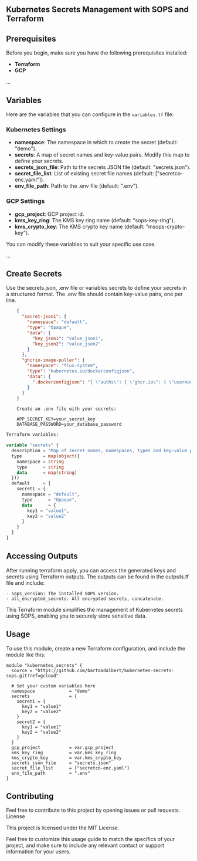 ## Kubernetes Secrets Management with SOPS and Terraform

## Prerequisites

Before you begin, make sure you have the following prerequisites installed:
- **Terraform**
- **GCP**

...

## Variables

Here are the variables that you can configure in the `variables.tf` file:

### Kubernetes Settings

- **namespace**: The namespace in which to create the secret (default: "demo").
- **secrets**: A map of secret names and key-value pairs. Modify this map to define your secrets.
- **secrets_json_file**: Path to the secrets JSON file (default: "secrets.json").
- **secret_file_list**: List of existing secret file names (default: ["secretco-enc.yaml"]).
- **env_file_path**: Path to the .env file (default: ".env").

### GCP Settings

- **gcp_project**: GCP project id.
- **kms_key_ring**: The KMS key ring name (default: "sops-key-ring").
- **kms_crypto_key**: The KMS crypto key name (default: "msops-crypto-key").

You can modify these variables to suit your specific use case.

...

## Create Secrets

Use the secrets.json, .env file or variables secrets to define your secrets in a structured format. The .env file should contain key-value pairs, one per line.

```json
    {
      "secret-json1": {
        "namespace": "default",
        "type": "Opaque",
        "data": {
          "key_json1": "value_json1",
          "key_json2": "value_json2"
        }
      },
      "ghcrio-image-puller": {
        "namespace": "flux-system",
        "type": "kubernetes.io/dockerconfigjson",
        "data": {
          ".dockerconfigjson": "{ \"auths\": { \"ghcr.io\": { \"username\": \"bartaadalbert\", \"password\": \"ghp_xxxxxxxxxxxxxxxxxxxxxxxxxxx\" } } }" 
        }
      }
    }
```
```env
    Create an .env file with your secrets:

    APP_SECRET_KEY=your_secret_key
    DATABASE_PASSWORD=your_database_password
```


```tf
Terraform variables:

variable "secrets" {
  description = "Map of secret names, namespaces, types and key-value pairs"
  type        = map(object({
    namespace = string
    type      = string
    data      = map(string)
  }))
  default     = {
    secret1 = {
      namespace = "default",
      type      = "Opaque",
      data      = {
        key1 = "value1",
        key2 = "value2"
      }
    }
  }
}
```

## Accessing Outputs

After running terraform apply, you can access the generated keys and secrets using Terraform outputs. The outputs can be found in the outputs.tf file and include:

    - sops_version: The installed SOPS version.
    - all_encrypted_secrets: All encrypted secrets, concatenate.


This Terraform module simplifies the management of Kubernetes secrets using SOPS, enabling you to securely store sensitive data.

## Usage

To use this module, create a new Terraform configuration, and include the module like this:

```hcl
module "kubernetes_secrets" {
  source = "https://github.com/bartaadalbert/kubernetes-secrets-sops.git?ref=gcloud"

  # Set your custom variables here
  namespace             = "demo"
  secrets               = {
    secret1 = {
      key1 = "value1"
      key2 = "value2"
    }
    secret2 = {
      key1 = "value1"
      key2 = "value2"
    }
  }
  gcp_project           = var.gcp_project
  kms_key_ring          = var.kms_key_ring
  kms_crypto_key        = var.kms_crypto_key
  secrets_json_file     = "secrets.json"
  secret_file_list      = ["secretco-enc.yaml"]
  env_file_path         = ".env"
}
```


## Contributing

Feel free to contribute to this project by opening issues or pull requests.
License

This project is licensed under the MIT License.

Feel free to customize this usage guide to match the specifics of your project, and make sure to include any relevant contact or support information for your users.